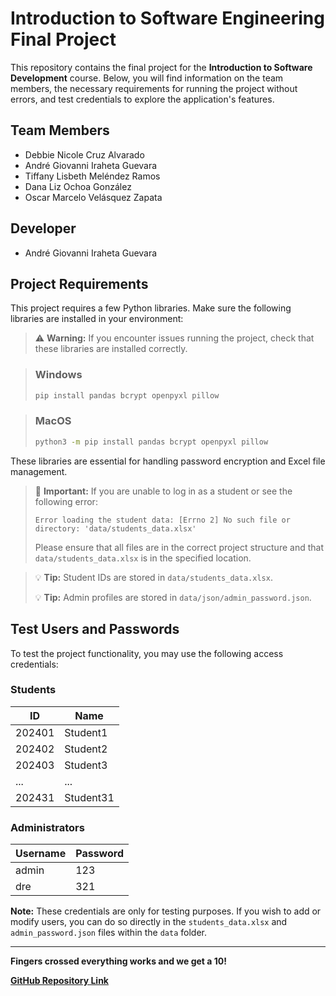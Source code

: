 # Introduction to Software Engineering Final Project

This repository contains the final project for the **Introduction to Software Development** course. Below, you will find information on the team members, the necessary requirements for running the project without errors, and test credentials to explore the application's features.

## Team Members

- Debbie Nicole Cruz Alvarado
- André Giovanni Iraheta Guevara
- Tiffany Lisbeth Meléndez Ramos
- Dana Liz Ochoa González
- Oscar Marcelo Velásquez Zapata

## Developer

- André Giovanni Iraheta Guevara

## Project Requirements

This project requires a few Python libraries. Make sure the following libraries are installed in your environment:

> ⚠️ **Warning:** If you encounter issues running the project, check that these libraries are installed correctly.

> ### Windows
> ```bash
> pip install pandas bcrypt openpyxl pillow
> ```

> ### MacOS
> ```bash
> python3 -m pip install pandas bcrypt openpyxl pillow
> ```

These libraries are essential for handling password encryption and Excel file management.

> 🔴 **Important:** If you are unable to log in as a student or see the following error:
> ```
> Error loading the student data: [Errno 2] No such file or directory: 'data/students_data.xlsx'
> ```
> Please ensure that all files are in the correct project structure and that `data/students_data.xlsx` is in the specified location.

> 💡 **Tip:** Student IDs are stored in `data/students_data.xlsx`.
> 
> 💡 **Tip:** Admin profiles are stored in `data/json/admin_password.json`.

## Test Users and Passwords

To test the project functionality, you may use the following access credentials:

### Students
| **ID** |  **Name**    |
| ------ | ------------ |
| 202401 | Student1     |
| 202402 | Student2     |
| 202403 | Student3     |
|   ...  |     ...      |
| 202431 | Student31    |

### Administrators
| **Username** | **Password** |
| ------------ | ------------ |
| admin        | 123          |
| dre          | 321          |

**Note:** These credentials are only for testing purposes. If you wish to add or modify users, you can do so directly in the `students_data.xlsx` and `admin_password.json` files within the `data` folder.

---

**Fingers crossed everything works and we get a 10!**

**[GitHub Repository Link](https://github.com/DreGi0/IDS-Proyecto-Final)**
